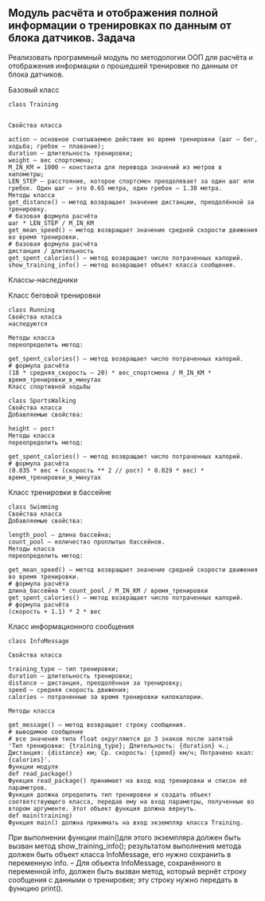 Модуль расчёта и отображения полной информации о тренировках по данным от блока датчиков.
Задача
---

Реализовать программный модуль по методологии ООП для расчёта и отображения информации о прошедшей тренировке по данным от блока датчиков.

Базовый класс
```
class Training


Свойства класса

action — основное считываемое действие во время тренировки (шаг — бег, ходьба; гребок — плавание);
duration — длительность тренировки;
weight — вес спортсмена;
M_IN_KM = 1000 — константа для перевода значений из метров в километры;
LEN_STEP — расстояние, которое спортсмен преодолевает за один шаг или гребок. Один шаг — это 0.65 метра, один гребок — 1.38 метра.
Методы класса
get_distance() — метод возвращает значение дистанции, преодолённой за тренировку.
# базовая формула расчёта
шаг * LEN_STEP / M_IN_KM
get_mean_speed() — метод возвращает значение средней скорости движения во время тренировки.
# базовая формула расчёта
дистанция / длительность
get_spent_calories() — метод возвращает число потраченных калорий.
show_training_info() — метод возвращает объект класса сообщения.
```

Классы-наследники


Класс беговой тренировки

```
class Running
Свойства класса
наследуются

Методы класса
переопределить метод:

get_spent_calories() — метод возвращает число потраченных калорий.
# формула расчёта
(18 * средняя_скорость – 20) * вес_спортсмена / M_IN_KM * время_тренировки_в_минутах
Класс спортивной ходьбы

class SportsWalking
Свойства класса
Добавляемые свойства:

height — рост
Методы класса
переопределить метод:

get_spent_calories() — метод возвращает число потраченных калорий.
# формула расчёта
(0.035 * вес + (скорость ** 2 // рост) * 0.029 * вес) * время_тренировки_в_минутах
```

Класс тренировки в бассейне

```
class Swimming
Свойства класса
Добавляемые свойства:

length_pool — длина бассейна;
count_pool — количество проплытых бассейнов.
Методы класса
переопределить метод:

get_mean_speed() — метод возвращает значение средней скорости движения во время тренировки.
# формула расчёта
длина_бассейна * count_pool / M_IN_KM / время_тренировки
get_spent_calories() — метод возвращает число потраченных калорий.
# формула расчёта
(скорость + 1.1) * 2 * вес
```

Класс информационного сообщения

```
class InfoMessage

Свойства класса

training_type — тип тренировки;
duration — длительность тренировки;
distance — дистанция, преодолённая за тренировку;
speed — средняя скорость движения;
calories — потраченные за время тренировки килокалории.

Методы класса

get_message() — метод возвращает строку сообщения.
# выводимое сообщение
# все значения типа float округляются до 3 знаков после запятой
'Тип тренировки: {training_type}; Длительность: {duration} ч.; Дистанция: {distance} км; Ср. скорость: {speed} км/ч; Потрачено ккал: {calories}'.
Функции модуля
def read_package()
Функция read_package() принимает на вход код тренировки и список её параметров.
Функция должна определить тип тренировки и создать объект соответствующего класса, передав ему на вход параметры, полученные во втором аргументе. Этот объект функция должна вернуть.
def main(training)
Функция main() должна принимать на вход экземпляр класса Training.
```

При выполнении функции main()для этого экземпляра должен быть вызван метод show_training_info(); результатом выполнения метода должен быть объект класса InfoMessage, его нужно сохранить в переменную info. – Для объекта InfoMessage, сохранённого в переменной info, должен быть вызван метод, который вернёт строку сообщения с данными о тренировке; эту строку нужно передать в функцию print().
